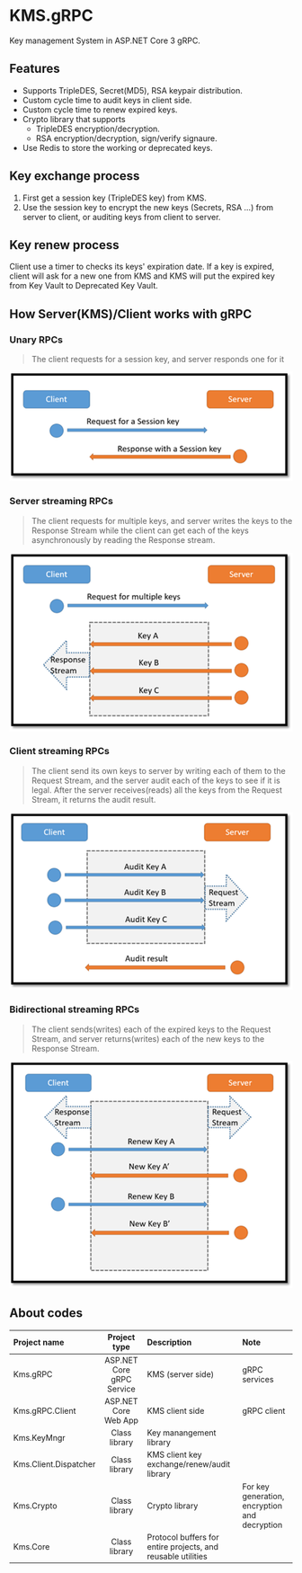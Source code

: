 # KMS.gRPC

Key management System in ASP.NET Core 3 gRPC.

## Features

- Supports TripleDES, Secret(MD5), RSA keypair distribution.
- Custom cycle time to audit keys in client side.
- Custom cycle time to renew expired keys.
- Crypto library that supports
  * TripleDES encryption/decryption.
  * RSA encryption/decryption, sign/verify signaure.
- Use Redis to store the working or deprecated keys.

## Key exchange process

1. First get a session key (TripleDES key) from KMS.
2. Use the session key to encrypt the new keys (Secrets, RSA ...) from server to client, or auditing keys from client to server.

## Key renew process

Client use a timer to checks its keys' expiration date. If a key is expired, client will ask for a new one from KMS and KMS will put the expired key from Key Vault to Deprecated Key Vault. 


## How Server(KMS)/Client works with gRPC

### Unary RPCs

> The client requests for a session key, and server responds one for it

![](assets/01.png)


### Server streaming RPCs

> The client requests for multiple keys, and server writes the keys to the Response Stream while the client can get each of the keys asynchronously by reading the Response stream.

![](assets/02.png)


### Client streaming RPCs

> The client send its own keys to server by writing each of them to the Request Stream, and the server audit each of the keys to see if it is legal. After the server receives(reads) all the keys from the Request Stream, it returns the audit result.

![](assets/03.png)


### Bidirectional streaming RPCs

> The client sends(writes) each of the expired keys to the Request Stream, and server returns(writes) each of the new keys to the Response Stream.

![](assets/04.png)



## About codes

| Project name | Project type | Description | Note |
|:-------------|:------------:|:------------|:-----|
| Kms.gRPC | ASP.NET Core gRPC Service | KMS (server side) | gRPC services |
| Kms.gRPC.Client | ASP.NET Core Web App | KMS client side | gRPC client |
| Kms.KeyMngr | Class library |  Key manangement library | |
| Kms.Client.Dispatcher | Class library | KMS client key exchange/renew/audit library | |
| Kms.Crypto | Class library | Crypto library | For key generation, encryption and decryption |
| Kms.Core | Class library | Protocol buffers for entire projects, and reusable utilities | |


